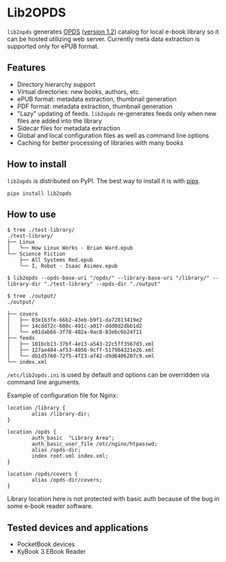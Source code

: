 # Lib2OPDS

`lib2opds` generates [OPDS](https://opds.io/) ([version 1.2](https://specs.opds.io/opds-1.2)) catalog for local e-book library so it can be hosted utilizing web server. Currently meta data extraction is supported only for ePUB format.

## Features

- Directory hierarchy support
- Virtual directories: new books, authors, etc.
- ePUB format: metadata extraction, thumbnail generation
- PDF format: metadata extraction, thumbnail generation
- "Lazy" updating of feeds. `lib2opds` re-generates feeds only when new files are added into the library
- Sidecar files for metadata extraction
- Global and local configuration files as well as command line options
- Caching for better processing of libraries with many books

## How to install

`lib2opds` is distributed on PyPI. The best way to install it is with [pipx](https://pipx.pypa.io).

```
pipx install lib2opds
```

## How to use

```
$ tree ./test-library/
./test-library/
├── Linux
│   └── How Linux Works - Brian Ward.epub
└── Science Fiction
    ├── All Systems Red.epub
    └── I, Robot - Isaac Asimov.epub

$ lib2opds --opds-base-uri "/opds/" --library-base-uri "/library/" --library-dir "./test-library" --opds-dir "./output"

$ tree ./output/
./output/

├── covers
│   ├── 03e1b3fe-66b2-43eb-b9f1-da72813419e2
│   ├── 14cdd72c-680c-491c-a017-ddd0d2dbb1d2
│   └── e01dab66-3f78-402a-9ac8-83ebc6b24f11
├── feeds
│   ├── 101bcb13-37bf-4e13-a543-22c5ff3567d3.xml
│   ├── 127ae484-af53-4056-9cff-517984321e26.xml
│   └── db1d5760-72f5-4f23-af42-d9d6406207c9.xml
└── index.xml
```

`/etc/lib2opds.ini` is used by default and options can be overridden via command line arguments.

Example of configuration file for Nginx:

```nginx
location /library {
        alias /library-dir;
}

location /opds {
        auth_basic  "Library Area";
        auth_basic_user_file /etc/nginx/htpasswd;
        alias /opds-dir;
        index root.xml index.xml;
}

location /opds/covers {
        alias /opds-dir/covers;
}
```

Library location here is not protected with basic auth because of the bug in some e-book reader software.

## Tested devices and applications

* PocketBook devices
* KyBook 3 EBook Reader
